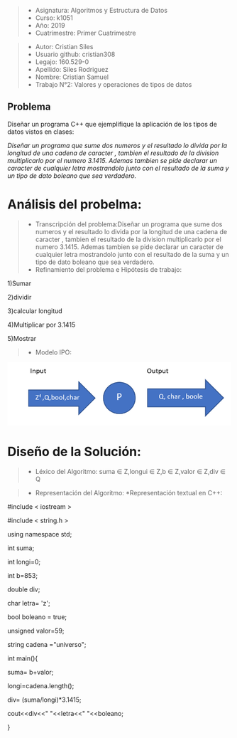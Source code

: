 > - Asignatura: Algoritmos y Estructura de Datos
> - Curso: k1051
> - Año: 2019
> - Cuatrimestre: Primer Cuatrimestre


> - Autor: Cristian Siles
> - Usuario github: cristian308  
> - Legajo: 160.529-0
> - Apellido: Siles Rodriguez
> - Nombre: Cristian Samuel
> - Trabajo N°2: Valores y operaciones de tipos de datos

## Problema
Diseñar un programa C++ que ejemplifique la aplicación de los tipos de datos
vistos en clases:

*Diseñar un programa que sume dos numeros y el resultado lo divida por la longitud de una cadena de caracter , tambien el resultado de la division multiplicarlo por el numero 3.1415.
Ademas tambien se pide declarar un caracter de cualquier letra mostrandolo junto con el resultado de la suma y un tipo de dato boleano que sea verdadero.*

# Análisis del probelma:
> - Transcripción del problema:Diseñar un programa que sume dos numeros y el resultado lo divida por la longitud de una cadena de caracter , tambien el resultado de la division multiplicarlo por el numero 3.1415.
Ademas tambien se pide declarar un caracter de cualquier letra mostrandolo junto con el resultado de la suma y un tipo de dato boleano que sea verdadero.
> - Refinamiento del problema e Hipótesis de trabajo:

1)Sumar

2)dividir

3)calcular longitud

4)Multiplicar por 3.1415

5)Mostrar

> - Modelo IPO:

![Alt text](IPO2.png "Imagen del análisis")

# Diseño de la Solución:
> - Léxico del Algoritmo: suma ∈ Z,longui ∈ Z,b ∈ Z,valor ∈ Z,div ∈ Q

> - Representación del Algoritmo:
*Representación textual en C++:

 #include < iostream >
 
 #include < string.h >

using namespace std;

int suma;

int longi=0;

int b=853;

double div;

char letra= 'z';

bool boleano = true;

unsigned valor=59;

string cadena ="universo";

int main(){

suma= b+valor;

longi=cadena.length();

div= (suma/longi)*3.1415;

cout<<div<<" "<<letra<<" "<<boleano;

}

